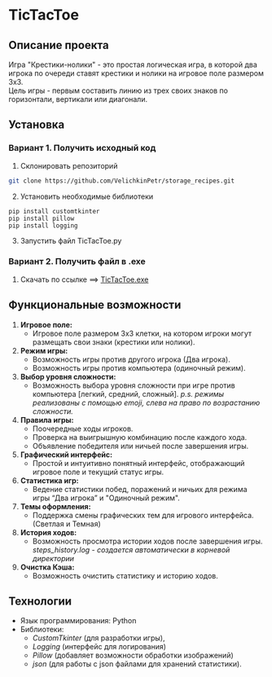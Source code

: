 # TicTacToe
## Описание проекта

Игра "Крестики-нолики" - это простая логическая игра, в которой два игрока 
по очереди ставят крестики и нолики на игровое поле размером 3x3.  
Цель игры - первым составить линию из трех своих знаков по горизонтали, вертикали или диагонали.

## Установка
### Вариант 1. Получить исходный код
1. Склонировать репозиторий
```bash
git clone https://github.com/VelichkinPetr/storage_recipes.git
```
2. Установить необходимые библиотеки
```
pip install customtkinter
pip install pillow
pip install logging 
```
3. Запустить файл TicTacToe.py

### Вариант 2. Получить файл в .exe
1. Скачать по ссылке ==> [TicTacToe.exe](https://disk.yandex.ru/d/5zzOZZl7ENBuhw "кара")


## Функциональные возможности

1. **Игровое поле:**
    - Игровое поле размером 3x3 клетки, на котором игроки могут размещать свои знаки (крестики или нолики).
2. **Режим игры:**
    - Возможность игры против другого игрока (Два игрока).
    - Возможность игры против компьютера (одиночный режим).
3. **Выбор уровня сложности:**
    - Возможность выбора уровня сложности при игре против компьютера [легкий, средний, сложный]. *p.s. режимы реализованы c помощью emoji, слева на право по возрастанию сложности.*
4. **Правила игры:**
    - Поочередные ходы игроков.
    - Проверка на выигрышную комбинацию после каждого хода.
    - Объявление победителя или ничьей после завершения игры.
5. **Графический интерфейс:**
    - Простой и интуитивно понятный интерфейс, отображающий игровое поле и текущий статус игры.
6. **Статистика игр:**
    - Ведение статистики побед, поражений и ничьих для режима игры “Два игрока” и "Одиночный режим".
7. **Темы оформления:**
    - Поддержка смены графических тем для игрового интерфейса. (Светлая и Темная)
8. **История ходов:**
    - Возможность просмотра истории ходов после завершения игры. *steps_history.log - создается автоматически в корневой директории*
9. **Очистка Кэша:**
    - Возможность очистить статистику и историю ходов.

## Технологии

- Язык программирования: Python
- Библиотеки:
  - *CustomTkinter* (для разработки игры), 
  - *Logging* (интерфейс для логирования)
  - *Pillow* (добавляет возможности обработки изображений)
  - *json* (для работы с json файлами для хранений статистики).